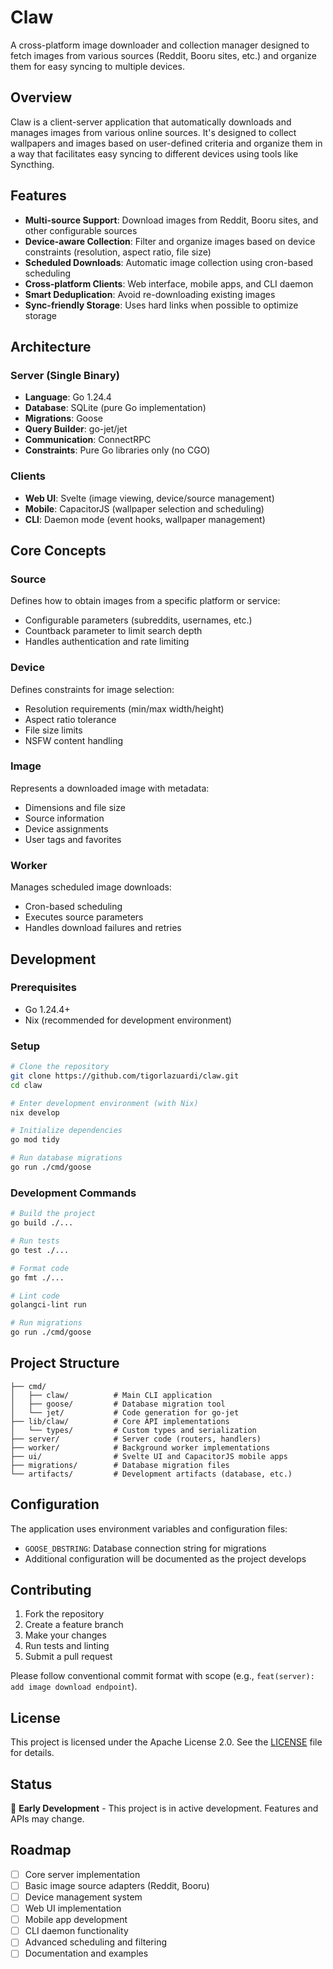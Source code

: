 # Claw

A cross-platform image downloader and collection manager designed to fetch images from various sources (Reddit, Booru sites, etc.) and organize them for easy syncing to multiple devices.

## Overview

Claw is a client-server application that automatically downloads and manages images from various online sources. It's designed to collect wallpapers and images based on user-defined criteria and organize them in a way that facilitates easy syncing to different devices using tools like Syncthing.

## Features

- **Multi-source Support**: Download images from Reddit, Booru sites, and other configurable sources
- **Device-aware Collection**: Filter and organize images based on device constraints (resolution, aspect ratio, file size)
- **Scheduled Downloads**: Automatic image collection using cron-based scheduling
- **Cross-platform Clients**: Web interface, mobile apps, and CLI daemon
- **Smart Deduplication**: Avoid re-downloading existing images
- **Sync-friendly Storage**: Uses hard links when possible to optimize storage

## Architecture

### Server (Single Binary)
- **Language**: Go 1.24.4
- **Database**: SQLite (pure Go implementation)
- **Migrations**: Goose
- **Query Builder**: go-jet/jet
- **Communication**: ConnectRPC
- **Constraints**: Pure Go libraries only (no CGO)

### Clients
- **Web UI**: Svelte (image viewing, device/source management)
- **Mobile**: CapacitorJS (wallpaper selection and scheduling)
- **CLI**: Daemon mode (event hooks, wallpaper management)

## Core Concepts

### Source
Defines how to obtain images from a specific platform or service:
- Configurable parameters (subreddits, usernames, etc.)
- Countback parameter to limit search depth
- Handles authentication and rate limiting

### Device
Defines constraints for image selection:
- Resolution requirements (min/max width/height)
- Aspect ratio tolerance
- File size limits
- NSFW content handling

### Image
Represents a downloaded image with metadata:
- Dimensions and file size
- Source information
- Device assignments
- User tags and favorites

### Worker
Manages scheduled image downloads:
- Cron-based scheduling
- Executes source parameters
- Handles download failures and retries

## Development

### Prerequisites
- Go 1.24.4+
- Nix (recommended for development environment)

### Setup
```bash
# Clone the repository
git clone https://github.com/tigorlazuardi/claw.git
cd claw

# Enter development environment (with Nix)
nix develop

# Initialize dependencies
go mod tidy

# Run database migrations
go run ./cmd/goose
```

### Development Commands
```bash
# Build the project
go build ./...

# Run tests
go test ./...

# Format code
go fmt ./...

# Lint code
golangci-lint run

# Run migrations
go run ./cmd/goose
```

## Project Structure

```
├── cmd/
│   ├── claw/          # Main CLI application
│   ├── goose/         # Database migration tool
│   └── jet/           # Code generation for go-jet
├── lib/claw/          # Core API implementations
│   └── types/         # Custom types and serialization
├── server/            # Server code (routers, handlers)
├── worker/            # Background worker implementations
├── ui/                # Svelte UI and CapacitorJS mobile apps
├── migrations/        # Database migration files
└── artifacts/         # Development artifacts (database, etc.)
```

## Configuration

The application uses environment variables and configuration files:

- `GOOSE_DBSTRING`: Database connection string for migrations
- Additional configuration will be documented as the project develops

## Contributing

1. Fork the repository
2. Create a feature branch
3. Make your changes
4. Run tests and linting
5. Submit a pull request

Please follow conventional commit format with scope (e.g., `feat(server): add image download endpoint`).

## License

This project is licensed under the Apache License 2.0. See the [LICENSE](LICENSE) file for details.

## Status

🚧 **Early Development** - This project is in active development. Features and APIs may change.

## Roadmap

- [ ] Core server implementation
- [ ] Basic image source adapters (Reddit, Booru)
- [ ] Device management system
- [ ] Web UI implementation
- [ ] Mobile app development
- [ ] CLI daemon functionality
- [ ] Advanced scheduling and filtering
- [ ] Documentation and examples